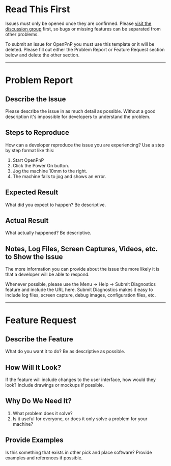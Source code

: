# Read This First
Issues must only be opened once they are confirmed.
Please [visit the discussion group](https://groups.google.com/group/openpnp) first, so bugs or missing features can be separated from other problems.

To submit an issue for OpenPnP you must use this template or it will be deleted. Please fill out either the Problem Report or Feature Request section below and delete the other section.

-----------------------------------------------------------------------

# Problem Report
## Describe the Issue
Please describe the issue in as much detail as possible. Without a good description it's impossible for developers to understand the problem.

## Steps to Reproduce
How can a developer reproduce the issue you are experiencing? Use a step by step format like this:
1. Start OpenPnP
2. Click the Power On button.
3. Jog the machine 10mm to the right.
4. The machine fails to jog and shows an error.

## Expected Result
What did you expect to happen? Be descriptive.

## Actual Result
What actually happened? Be descriptive.

## Notes, Log Files, Screen Captures, Videos, etc. to Show the Issue
The more information you can provide about the issue the more likely it is that a developer will be able to respond.

Whenever possible, please use the Menu -> Help -> Submit Diagnostics feature and include the URL here. Submit Diagnostics makes it easy to include log files, screen capture, debug images, configuration files, etc.

-----------------------------------------------------------------------

# Feature Request
## Describe the Feature
What do you want it to do? Be as descriptive as possible.

## How Will It Look?
If the feature will include changes to the user interface, how would they look? Include drawings or mockups if possible.

## Why Do We Need It?
1. What problem does it solve?
2. Is it useful for everyone, or does it only solve a problem for your machine?

## Provide Examples
Is this something that exists in other pick and place software? Provide examples and references if possible.
